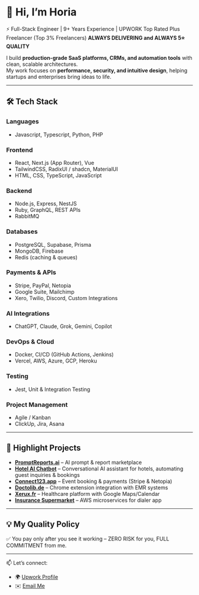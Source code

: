 # 👋 Hi, I’m Horia  
⚡ Full-Stack Engineer | 9+ Years Experience | UPWORK Top Rated Plus Freelancer (Top 3% Freelancers)
 **ALWAYS DELIVERING and ALWAYS 5⭐ QUALITY**

I build **production-grade SaaS platforms, CRMs, and automation tools** with clean, scalable architectures.  
My work focuses on **performance, security, and intuitive design**, helping startups and enterprises bring ideas to life.

---

## 🛠️ Tech Stack
### **Languages**
- Javascript, Typescript, Python, PHP

### **Frontend**
- React, Next.js (App Router), Vue  
- TailwindCSS, RadixUI / shadcn, MaterialUI  
- HTML, CSS, TypeScript, JavaScript  

### **Backend**
- Node.js, Express, NestJS  
- Ruby, GraphQL, REST APIs  
- RabbitMQ

### **Databases**
- PostgreSQL, Supabase, Prisma  
- MongoDB, Firebase  
- Redis (caching & queues)  

### **Payments & APIs**
- Stripe, PayPal, Netopia  
- Google Suite, Mailchimp  
- Xero, Twilio, Discord, Custom Integrations  

### **AI Integrations**
- ChatGPT, Claude, Grok, Gemini, Copilot  

### **DevOps & Cloud**
- Docker, CI/CD (GitHub Actions, Jenkins)  
- Vercel, AWS, Azure, GCP, Heroku  

### **Testing**
- Jest, Unit & Integration Testing  

### **Project Management**
- Agile / Kanban  
- ClickUp, Jira, Asana  

---

## 📌 Highlight Projects

- [**PromptReports.ai**](https://promptreports.ai) – AI prompt & report marketplace  
- [**Hotel AI Chatbot**](https://hotel-ai-chatbot.vercel.app/) – Conversational AI assistant for hotels, automating guest inquiries & bookings  
- [**Connect123.app**](https://connect123.app) – Event booking & payments (Stripe & Netopia)  
- [**Doctolib.de**](https://www.doctolib.de/) – Chrome extension integration with EMR systems  
- [**Xerux.fr**](https://xerux.fr/) – Healthcare platform with Google Maps/Calendar  
- [**Insurance Supermarket**](https://insurance-supermarket.com/) – AWS microservices for dialer app  

---

## 💡 My Quality Policy  
✅ You pay only after you see it working – ZERO RISK for you, FULL COMMITMENT from me.  

---

📫 Let’s connect:  
- 🌍 [Upwork Profile](https://www.upwork.com/freelancers/devhoria)
- ✉️ [Email Me](mailto:dev.horia@gmail.com)
